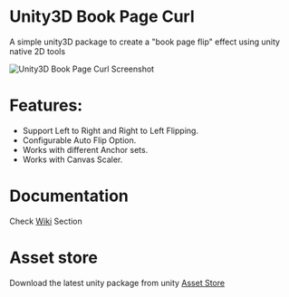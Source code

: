 # Unity3D Book Page Curl
A simple unity3D package to create a "book page flip" effect using unity native 2D tools

![Unity3D Book Page Curl Screenshot](https://dl.dropboxusercontent.com/s/85w7gpkjqno4u3j/screanshot.png?dl=0)
# Features:
- Support Left to Right and Right to Left Flipping.
- Configurable Auto Flip Option.
- Works with different Anchor sets.
- Works with Canvas Scaler.

# Documentation
Check [Wiki](https://github.com/Dandarawy/Unity3DBookPageCurl/wiki) Section


# Asset store
Download the latest unity package from unity [Asset Store](http://u3d.as/odF)
